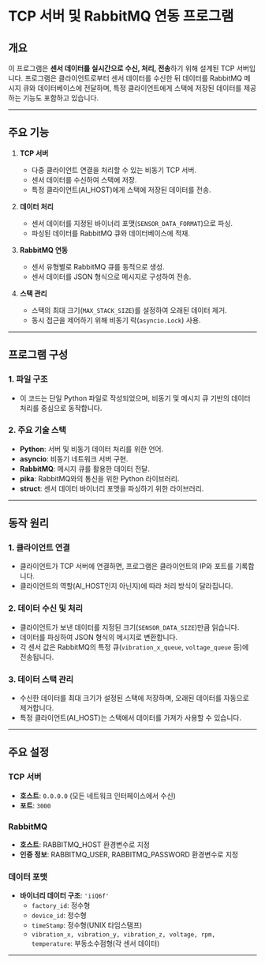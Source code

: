 # TCP 서버 및 RabbitMQ 연동 프로그램

## 개요
이 프로그램은 **센서 데이터를 실시간으로 수신, 처리, 전송**하기 위해 설계된 TCP 서버입니다. 프로그램은 클라이언트로부터 센서 데이터를 수신한 뒤 데이터를 RabbitMQ 메시지 큐와 데이터베이스에 전달하며, 특정 클라이언트에게 스택에 저장된 데이터를 제공하는 기능도 포함하고 있습니다.

---

## 주요 기능
1. **TCP 서버**
   - 다중 클라이언트 연결을 처리할 수 있는 비동기 TCP 서버.
   - 센서 데이터를 수신하여 스택에 저장.
   - 특정 클라이언트(AI_HOST)에게 스택에 저장된 데이터를 전송.

2. **데이터 처리**
   - 센서 데이터를 지정된 바이너리 포맷(`SENSOR_DATA_FORMAT`)으로 파싱.
   - 파싱된 데이터를 RabbitMQ 큐와 데이터베이스에 적재.

3. **RabbitMQ 연동**
   - 센서 유형별로 RabbitMQ 큐를 동적으로 생성.
   - 센서 데이터를 JSON 형식으로 메시지로 구성하여 전송.

4. **스택 관리**
   - 스택의 최대 크기(`MAX_STACK_SIZE`)를 설정하여 오래된 데이터 제거.
   - 동시 접근을 제어하기 위해 비동기 락(`asyncio.Lock`) 사용.

---

## 프로그램 구성

### 1. **파일 구조**
- 이 코드는 단일 Python 파일로 작성되었으며, 비동기 및 메시지 큐 기반의 데이터 처리를 중심으로 동작합니다.

### 2. **주요 기술 스택**
- **Python**: 서버 및 비동기 데이터 처리를 위한 언어.
- **asyncio**: 비동기 네트워크 서버 구현.
- **RabbitMQ**: 메시지 큐를 활용한 데이터 전달.
- **pika**: RabbitMQ와의 통신을 위한 Python 라이브러리.
- **struct**: 센서 데이터 바이너리 포맷을 파싱하기 위한 라이브러리.

---

## 동작 원리

### 1. 클라이언트 연결
- 클라이언트가 TCP 서버에 연결하면, 프로그램은 클라이언트의 IP와 포트를 기록합니다.
- 클라이언트의 역할(AI_HOST인지 아닌지)에 따라 처리 방식이 달라집니다.

### 2. 데이터 수신 및 처리
- 클라이언트가 보낸 데이터를 지정된 크기(`SENSOR_DATA_SIZE`)만큼 읽습니다.
- 데이터를 파싱하여 JSON 형식의 메시지로 변환합니다.
- 각 센서 값은 RabbitMQ의 특정 큐(`vibration_x_queue`, `voltage_queue` 등)에 전송됩니다.

### 3. 데이터 스택 관리
- 수신한 데이터를 최대 크기가 설정된 스택에 저장하며, 오래된 데이터를 자동으로 제거합니다.
- 특정 클라이언트(AI_HOST)는 스택에서 데이터를 가져가 사용할 수 있습니다.

---

## 주요 설정

### TCP 서버
- **호스트**: `0.0.0.0` (모든 네트워크 인터페이스에서 수신)
- **포트**: `3000`

### RabbitMQ
- **호스트**: RABBITMQ_HOST 환경변수로 지정
- **인증 정보**: RABBITMQ_USER, RABBITMQ_PASSWORD 환경변수로 지정

### 데이터 포맷
- **바이너리 데이터 구조**: `'iiQ6f'`
  - `factory_id`: 정수형
  - `device_id`: 정수형
  - `timeStamp`: 정수형(UNIX 타임스탬프)
  - `vibration_x, vibration_y, vibration_z, voltage, rpm, temperature`: 부동소수점형(각 센서 데이터)

---